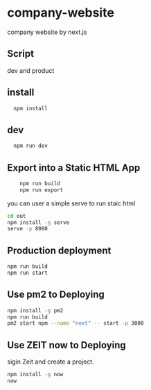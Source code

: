 # company-website

company website by next.js

## Script

dev and product

## install

``` bash
  npm install
```

## dev

``` bash
  npm run dev
```

## Export into a Static HTML App

``` bash
    npm run build
    npm run export
```

you can user a simple serve to run staic html

``` bash
cd out
npm install -g serve
serve -p 8080
```

## Production deployment

``` bash
npm run build
npm run start
```

## Use pm2 to Deploying

``` bash
npm install -g pm2
npm run build
pm2 start npm --name "next" -- start -p 3000
```

## Use  ZEIT now to Deploying

sigin Zeit and create a project.

``` bash
npm install -g now
now

```
